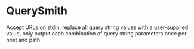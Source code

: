 # QuerySmith
Accept URLs on stdin, replace all query string values with a user-supplied value, only output each combination of query string parameters once per host and path.
